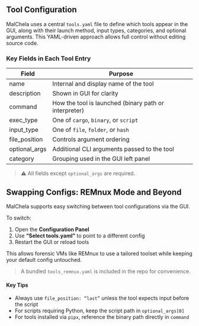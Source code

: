
## Tool Configuration

MalChela uses a central `tools.yaml` file to define which tools appear in the GUI, along with their launch method, input types, categories, and optional arguments. This YAML-driven approach allows full control without editing source code.

### Key Fields in Each Tool Entry

| Field         | Purpose                                                          |
|---------------|------------------------------------------------------------------|
| name          | Internal and display name of the tool                            |
| description   | Shown in GUI for clarity                                         |
| command       | How the tool is launched (binary path or interpreter)           |
| exec_type     | One of `cargo`, `binary`, or `script`                            |
| input_type    | One of `file`, `folder`, or `hash`                               |
| file_position | Controls argument ordering                                       |
| optional_args | Additional CLI arguments passed to the tool                      |
| category      | Grouping used in the GUI left panel                              |

> ⚠️ All fields except `optional_args` are required.


## Swapping Configs: REMnux Mode and Beyond

MalChela supports easy switching between tool configurations via the GUI.

To switch:

1. Open the **Configuration Panel**
2. Use **“Select tools.yaml”** to point to a different config
3. Restart the GUI or reload tools

This allows forensic VMs like REMnux to use a tailored toolset while keeping your default config untouched.

> A bundled `tools_remnux.yaml` is included in the repo for convenience.

#### Key Tips

- Always use `file_position: “last”` unless the tool expects input before the script
- For scripts requiring Python, keep the script path in `optional_args[0]`
- For tools installed via `pipx`, reference the binary path directly in `command`